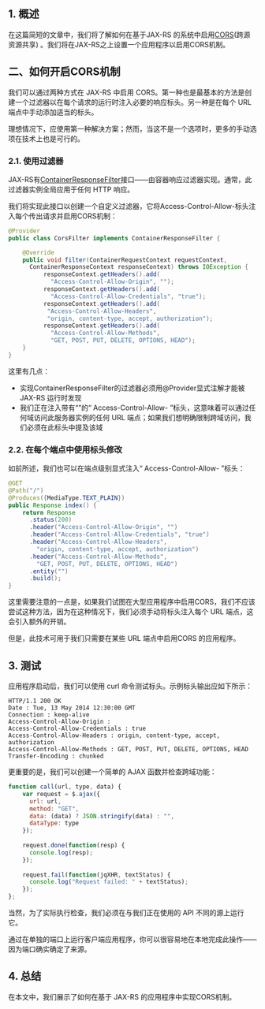 ## 1. 概述

在这篇简短的文章中，我们将了解如何在基于JAX-RS 的系统中启用[CORS](https://www.baeldung.com/cs/cors-preflight-requests)(跨源资源共享) 。我们将在JAX-RS之上设置一个应用程序以启用CORS机制。

## 二、如何开启CORS机制

我们可以通过两种方式在 JAX-RS 中启用 CORS。第一种也是最基本的方法是创建一个过滤器以在每个请求的运行时注入必要的响应标头。另一种是在每个 URL 端点中手动添加适当的标头。

理想情况下，应使用第一种解决方案；然而，当这不是一个选项时，更多的手动选项在技术上也是可行的。

### 2.1. 使用过滤器

JAX-RS有[ContainerResponseFilter](https://docs.oracle.com/javaee/7/api/javax/ws/rs/container/ContainerResponseFilter.html)接口——由容器响应过滤器实现。通常，此过滤器实例全局应用于任何 HTTP 响应。

我们将实现此接口以创建一个自定义过滤器，它将Access-Control-Allow-标头注入每个传出请求并启用CORS机制：

```java
@Provider
public class CorsFilter implements ContainerResponseFilter {

    @Override
    public void filter(ContainerRequestContext requestContext, 
      ContainerResponseContext responseContext) throws IOException {
          responseContext.getHeaders().add(
            "Access-Control-Allow-Origin", "");
          responseContext.getHeaders().add(
            "Access-Control-Allow-Credentials", "true");
          responseContext.getHeaders().add(
           "Access-Control-Allow-Headers",
           "origin, content-type, accept, authorization");
          responseContext.getHeaders().add(
            "Access-Control-Allow-Methods", 
            "GET, POST, PUT, DELETE, OPTIONS, HEAD");
    }
}
```

这里有几点：

-   实现ContainerResponseFilter的过滤器必须用@Provider显式注解才能被 JAX-RS 运行时发现
-   我们正在注入带有“”的“ Access-Control-Allow- ”标头，这意味着可以通过任何域访问此服务器实例的任何 URL 端点；如果我们想明确限制跨域访问，我们必须在此标头中提及该域

### 2.2. 在每个端点中使用标头修改

如前所述，我们也可以在端点级别显式注入“ Access-Control-Allow- ”标头：

```java
@GET
@Path("/")
@Produces({MediaType.TEXT_PLAIN})
public Response index() {
    return Response
      .status(200)
      .header("Access-Control-Allow-Origin", "")
      .header("Access-Control-Allow-Credentials", "true")
      .header("Access-Control-Allow-Headers",
        "origin, content-type, accept, authorization")
      .header("Access-Control-Allow-Methods", 
        "GET, POST, PUT, DELETE, OPTIONS, HEAD")
      .entity("")
      .build();
}
```

这里需要注意的一点是，如果我们试图在大型应用程序中启用CORS，我们不应该尝试这种方法，因为在这种情况下，我们必须手动将标头注入每个 URL 端点，这会引入额外的开销。

但是，此技术可用于我们只需要在某些 URL 端点中启用CORS 的应用程序。

## 3. 测试

应用程序启动后，我们可以使用 curl 命令测试标头。示例标头输出应如下所示：

```plaintext
HTTP/1.1 200 OK
Date : Tue, 13 May 2014 12:30:00 GMT
Connection : keep-alive
Access-Control-Allow-Origin : 
Access-Control-Allow-Credentials : true
Access-Control-Allow-Headers : origin, content-type, accept, authorization
Access-Control-Allow-Methods : GET, POST, PUT, DELETE, OPTIONS, HEAD
Transfer-Encoding : chunked
```

更重要的是，我们可以创建一个简单的 AJAX 函数并检查跨域功能：

```javascript
function call(url, type, data) {
    var request = $.ajax({
      url: url,
      method: "GET",
      data: (data) ? JSON.stringify(data) : "",
      dataType: type
    });
 
    request.done(function(resp) {
      console.log(resp);
    });
 
    request.fail(function(jqXHR, textStatus) {
      console.log("Request failed: " + textStatus);
    });
};
```

当然，为了实际执行检查，我们必须在与我们正在使用的 API 不同的源上运行它。

通过在单独的端口上运行客户端应用程序，你可以很容易地在本地完成此操作——因为端口确实确定了来源。

## 4. 总结

在本文中，我们展示了如何在基于 JAX-RS 的应用程序中实现CORS机制。